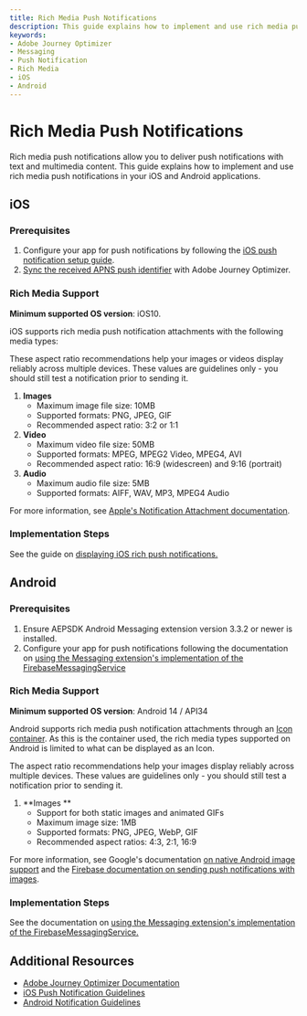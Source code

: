 ```yaml
---
title: Rich Media Push Notifications
description: This guide explains how to implement and use rich media push notifications in your iOS and Android applications with Adobe Journey Optimizer.
keywords:
- Adobe Journey Optimizer
- Messaging
- Push Notification
- Rich Media
- iOS
- Android
---
```


# Rich Media Push Notifications

Rich media push notifications allow you to deliver push notifications with text and multimedia content. This guide explains how to implement and use rich media push notifications in your iOS and Android applications.

## iOS

### Prerequisites

1. Configure your app for push notifications by following the [iOS push notification setup guide](https://developer.apple.com/documentation/usernotifications/registering-your-app-with-apns).
2. [Sync the received APNS push identifier](./ios/api-reference.md#sync-the-push-token) with Adobe Journey Optimizer.

### Rich Media Support

**Minimum supported OS version**: iOS10.

iOS supports rich media push notification attachments with the following media types:

<InlineAlert variant="info" slots="text"/>

These aspect ratio recommendations help your images or videos display reliably across multiple devices. These values are guidelines only - you should still test a notification prior to sending it.

1. **Images**
   - Maximum image file size: 10MB
   - Supported formats: PNG, JPEG, GIF
   - Recommended aspect ratio: 3:2 or 1:1
2. **Video**
   - Maximum video file size: 50MB
   - Supported formats: MPEG, MPEG2 Video, MPEG4, AVI
   - Recommended aspect ratio: 16:9 (widescreen) and 9:16 (portrait)
3. **Audio**
   - Maximum audio file size: 5MB
   - Supported formats: AIFF, WAV, MP3, MPEG4 Audio

For more information, see [Apple's Notification Attachment documentation](https://developer.apple.com/documentation/usernotifications/unnotificationattachment#Supported-File-Types).

### Implementation Steps

See the guide on [displaying iOS rich push notifications.](./ios/display-rich-notifications.md)

## Android

### Prerequisites

1. Ensure AEPSDK Android Messaging extension version 3.3.2 or newer is installed.
2. Configure your app for push notifications following the documentation on [using the Messaging extension's implementation of the FirebaseMessagingService](./android/automatic-display-and-tracking.md#register-messaging-extensions-firebasemessagingservice)

### Rich Media Support

**Minimum supported OS version**: Android 14 / API34

Android supports rich media push notification attachments through an [Icon container](https://developer.android.com/reference/android/graphics/drawable/Icon). As this is the container used, the rich media types supported on Android is limited to what can be displayed as an Icon.

<InlineAlert variant="info" slots="text"/>

The aspect ratio recommendations help your images display reliably across multiple devices. These values are guidelines only - you should still test a notification prior to sending it.

1. **Images **   
   - Support for both static images and animated GIFs
   - Maximum image size: 1MB
   - Supported formats: PNG, JPEG, WebP, GIF
   - Recommended aspect ratios: 4:3, 2:1, 16:9
   

For more information, see Google's documentation [on native Android image support](https://developer.android.com/media/platform/supported-formats#image-formats) and the [Firebase documentation on sending push notifications with images](https://firebase.google.com/docs/cloud-messaging/android/send-image).

### Implementation Steps

See the documentation on [using the Messaging extension's implementation of the FirebaseMessagingService.](./android/automatic-display-and-tracking.md#register-messaging-extensions-firebasemessagingservice)

## Additional Resources

- [Adobe Journey Optimizer Documentation](https://experienceleague.adobe.com/docs/journey-optimizer/using/push/design-push.html)
- [iOS Push Notification Guidelines](https://developer.apple.com/documentation/usernotifications)
- [Android Notification Guidelines](https://developer.android.com/guide/topics/ui/notifiers/notifications) 